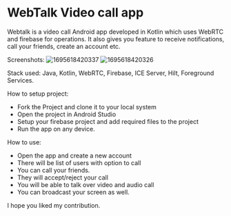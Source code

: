 # WebTalk Video call app

Webtalk is a video call Android app developed in Kotlin which uses WebRTC and firebase for operations. It also gives you feature to
receive notifications, call your friends, create an account etc.

Screenshots:
![1695618420337](https://github.com/bhaskarblur/mini-projects/assets/85757758/309c96b2-f144-42c1-ba58-fdc508576c42)
![1695618420326](https://github.com/bhaskarblur/mini-projects/assets/85757758/18232ea3-cfcc-4d35-8fc2-e2c80fca94a8)

Stack used: Java, Kotlin, WebRTC, Firebase, ICE Server, Hilt, Foreground Services.

How to setup project:
- Fork the Project and clone it to your local system
- Open the project in Android Studio
- Setup your firebase project and add required files to the project
- Run the app on any device.

How to use:
- Open the app and create a new account
- There will be list of users with option to call
- You can call your friends.
- They will accept/reject your call
- You will be able to talk over video and audio call
- You can broadcast your screen as well.

I hope you liked my contribution.
